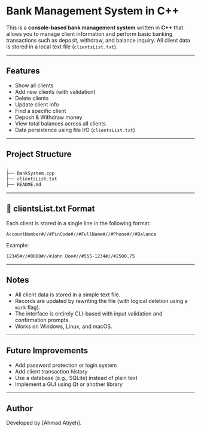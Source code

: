 # Bank Management System in C++

This is a **console-based bank management system** written in **C++** that allows you to manage client information and perform basic banking transactions such as deposit, withdraw, and balance inquiry. All client data is stored in a local text file (`clientsList.txt`).

---

## Features

- Show all clients
- Add new clients (with validation)
- Delete clients
- Update client info
- Find a specific client
- Deposit & Withdraw money
- View total balances across all clients
- Data persistence using file I/O (`clientsList.txt`)

---

## Project Structure

```bash
.
├── BankSystem.cpp         
├── clientsList.txt       
├── README.md       
```

---

## 🧾 clientsList.txt Format

Each client is stored in a single line in the following format:

```
AccountNumber#//#PinCode#//#FullName#//#Phone#//#Balance
```

Example:
```
12345#//#0000#//#John Doe#//#555-1234#//#2500.75
```

---

## Notes

- All client data is stored in a simple text file.
- Records are updated by rewriting the file (with logical deletion using a `mark` flag).
- The interface is entirely CLI-based with input validation and confirmation prompts.
- Works on Windows, Linux, and macOS.

---

## Future Improvements

- Add password protection or login system
- Add client transaction history
- Use a database (e.g., SQLite) instead of plain text
- Implement a GUI using Qt or another library

---

## Author

Developed by [Ahmad Atiyeh].
